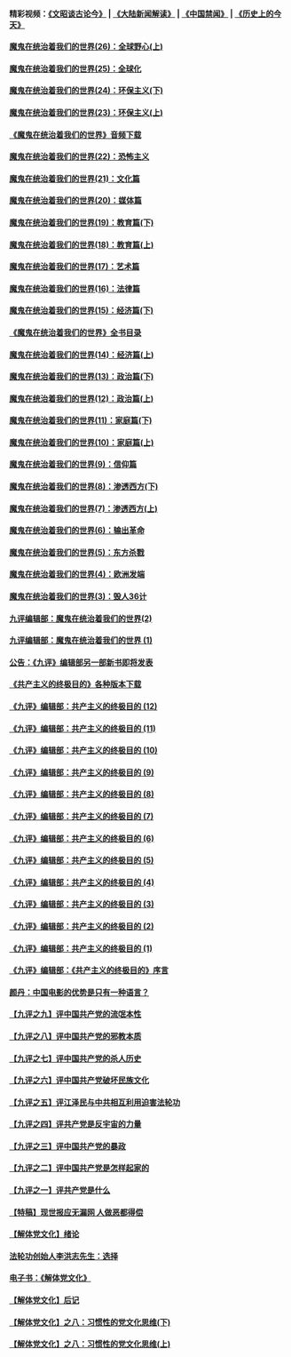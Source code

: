 #### 精彩视频：[《文昭谈古论今》](https://github.com/gfw-breaker/wenzhao/blob/master/README.md?t=12220931) | [《大陆新闻解读》](https://github.com/gfw-breaker/ntdtv-comedy/blob/master/README.md?t=12220931) | [《中国禁闻》](https://github.com/gfw-breaker/ntdtv-news/blob/master/README.md?t=12220931) | [《历史上的今天》](https://github.com/gfw-breaker/today-in-history/blob/master/README.md?t=12220931) 

#### [魔鬼在统治着我们的世界(26)：全球野心(上)](../pages/nsc422/n10900318.md?t=12220931) 

#### [魔鬼在统治着我们的世界(25)：全球化](../pages/nsc422/n10788205.md?t=12220931) 

#### [魔鬼在统治着我们的世界(24)：环保主义(下)](../pages/nsc422/n10695307.md?t=12220931) 

#### [魔鬼在统治着我们的世界(23)：环保主义(上)](../pages/nsc422/n10688613.md?t=12220931) 

#### [《魔鬼在统治着我们的世界》音频下载](../pages/nsc422/n10635553.md?t=12220931) 

#### [魔鬼在统治着我们的世界(22)：恐怖主义](../pages/nsc422/n10614727.md?t=12220931) 

#### [魔鬼在统治着我们的世界(21)：文化篇](../pages/nsc422/n10597706.md?t=12220931) 

#### [魔鬼在统治着我们的世界(20)：媒体篇](../pages/nsc422/n10586579.md?t=12220931) 

#### [魔鬼在统治着我们的世界(19)：教育篇(下)](../pages/nsc422/n10564808.md?t=12220931) 

#### [魔鬼在统治着我们的世界(18)：教育篇(上)](../pages/nsc422/n10526970.md?t=12220931) 

#### [魔鬼在统治着我们的世界(17)：艺术篇](../pages/nsc422/n10499093.md?t=12220931) 

#### [魔鬼在统治着我们的世界(16)：法律篇](../pages/nsc422/n10485969.md?t=12220931) 

#### [魔鬼在统治着我们的世界(15)：经济篇(下)](../pages/nsc422/n10469975.md?t=12220931) 

#### [《魔鬼在统治着我们的世界》全书目录](../pages/nsc422/n10464261.md?t=12220931) 

#### [魔鬼在统治着我们的世界(14)：经济篇(上)](../pages/nsc422/n10457370.md?t=12220931) 

#### [魔鬼在统治着我们的世界(13)：政治篇(下)](../pages/nsc422/n10448270.md?t=12220931) 

#### [魔鬼在统治着我们的世界(12)：政治篇(上)](../pages/nsc422/n10444576.md?t=12220931) 

#### [魔鬼在统治着我们的世界(11)：家庭篇(下)](../pages/nsc422/n10440961.md?t=12220931) 

#### [魔鬼在统治着我们的世界(10)：家庭篇(上)](../pages/nsc422/n10435448.md?t=12220931) 

#### [魔鬼在统治着我们的世界(9)：信仰篇](../pages/nsc422/n10432159.md?t=12220931) 

#### [魔鬼在统治着我们的世界(8)：渗透西方(下)](../pages/nsc422/n10429603.md?t=12220931) 

#### [魔鬼在统治着我们的世界(7)：渗透西方(上)](../pages/nsc422/n10426013.md?t=12220931) 

#### [魔鬼在统治着我们的世界(6)：输出革命](../pages/nsc422/n10421536.md?t=12220931) 

#### [魔鬼在统治着我们的世界(5)：东方杀戮](../pages/nsc422/n10417707.md?t=12220931) 

#### [魔鬼在统治着我们的世界(4)：欧洲发端](../pages/nsc422/n10414890.md?t=12220931) 

#### [魔鬼在统治着我们的世界(3)：毁人36计](../pages/nsc422/n10411583.md?t=12220931) 

#### [九评编辑部：魔鬼在统治着我们的世界(2)](../pages/nsc422/n10410036.md?t=12220931) 

#### [九评编辑部：魔鬼在统治着我们的世界 (1)](../pages/nsc422/n10406825.md?t=12220931) 

#### [公告：《九评》编辑部另一部新书即将发表](../pages/nsc422/n10405104.md?t=12220931) 

#### [《共产主义的终极目的》各种版本下载](../pages/nsc422/n10022138.md?t=12220931) 

#### [《九评》编辑部：共产主义的终极目的 (12)](../pages/nsc422/n9933272.md?t=12220931) 

#### [《九评》编辑部：共产主义的终极目的 (11)](../pages/nsc422/n9924973.md?t=12220931) 

#### [《九评》编辑部：共产主义的终极目的 (10)](../pages/nsc422/n9920883.md?t=12220931) 

#### [《九评》编辑部：共产主义的终极目的 (9)](../pages/nsc422/n9916363.md?t=12220931) 

#### [《九评》编辑部：共产主义的终极目的 (8)](../pages/nsc422/n9912488.md?t=12220931) 

#### [《九评》编辑部：共产主义的终极目的 (7)](../pages/nsc422/n9901176.md?t=12220931) 

#### [《九评》编辑部：共产主义的终极目的 (6)](../pages/nsc422/n9899359.md?t=12220931) 

#### [《九评》编辑部：共产主义的终极目的 (5)](../pages/nsc422/n9893174.md?t=12220931) 

#### [《九评》编辑部：共产主义的终极目的 (4)](../pages/nsc422/n9891246.md?t=12220931) 

#### [《九评》编辑部：共产主义的终极目的 (3)](../pages/nsc422/n9879879.md?t=12220931) 

#### [《九评》编辑部：共产主义的终极目的 (2)](../pages/nsc422/n9876205.md?t=12220931) 

#### [《九评》编辑部：共产主义的终极目的 (1)](../pages/nsc422/n9865857.md?t=12220931) 

#### [《九评》编辑部：《共产主义的终极目的》序言](../pages/nsc422/n9862666.md?t=12220931) 

#### [颜丹：中国电影的优势是只有一种语言？](../pages/nsc422/n9583062.md?t=12220931) 

#### [【九评之九】评中国共产党的流氓本性](../pages/nsc422/n737542.md?t=12220931) 

#### [【九评之八】评中国共产党的邪教本质](../pages/nsc422/n735942.md?t=12220931) 

#### [【九评之七】评中国共产党的杀人历史](../pages/nsc422/n733806.md?t=12220931) 

#### [【九评之六】评中国共产党破坏民族文化](../pages/nsc422/n731667.md?t=12220931) 

#### [【九评之五】评江泽民与中共相互利用迫害法轮功](../pages/nsc422/n730058.md?t=12220931) 

#### [【九评之四】评共产党是反宇宙的力量](../pages/nsc422/n727814.md?t=12220931) 

#### [【九评之三】评中国共产党的暴政](../pages/nsc422/n725597.md?t=12220931) 

#### [【九评之二】评中国共产党是怎样起家的](../pages/nsc422/n723946.md?t=12220931) 

#### [【九评之一】评共产党是什么](../pages/nsc422/n722529.md?t=12220931) 

#### [【特稿】现世报应无漏网 人做恶都得偿](../pages/nsc422/n4215167.md?t=12220931) 

#### [【解体党文化】绪论](../pages/nsc422/n1449356.md?t=12220931) 

#### [法轮功创始人李洪志先生：选择](../pages/nsc422/n3580738.md?t=12220931) 

#### [电子书：《解体党文化》](../pages/nsc422/n1573484.md?t=12220931) 

#### [【解体党文化】后记](../pages/nsc422/n1531999.md?t=12220931) 

#### [【解体党文化】之八：习惯性的党文化思维(下)](../pages/nsc422/n1526477.md?t=12220931) 

#### [【解体党文化】之八：习惯性的党文化思维(上)](../pages/nsc422/n1520631.md?t=12220931) 


